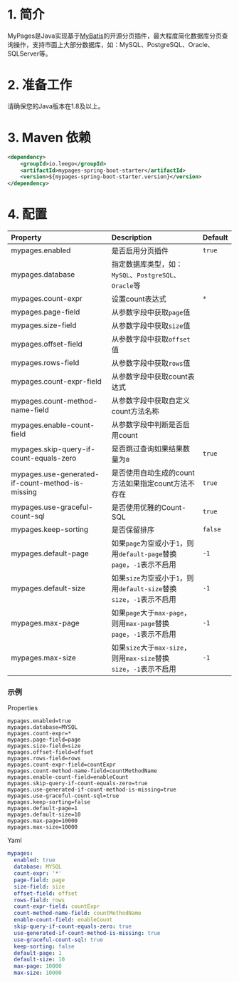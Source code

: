 # 1. 简介

MyPages是Java实现基于[MyBatis](https://github.com/mybatis/mybatis-3)的开源分页插件，最大程度简化数据库分页查询操作，支持市面上大部分数据库，如：MySQL、PostgreSQL、Oracle、SQLServer等。

# 2. 准备工作

请确保您的Java版本在1.8及以上。

# 3. Maven 依赖

```xml
<dependency>
    <groupId>io.leego</groupId>
    <artifactId>mypages-spring-boot-starter</artifactId>
    <version>${mypages-spring-boot-starter.version}</version>
</dependency>
```

# 4. 配置

|Property|Description|Default|
|:---|:---|:---|
|mypages.enabled|是否启用分页插件|`true`|
|mypages.database|指定数据库类型，如：`MySQL`、`PostgreSQL`、`Oracle`等||
|mypages.count-expr|设置count表达式|`*`|
|mypages.page-field|从参数字段中获取`page`值||
|mypages.size-field|从参数字段中获取`size`值||
|mypages.offset-field|从参数字段中获取`offset`值||
|mypages.rows-field|从参数字段中获取`rows`值||
|mypages.count-expr-field|从参数字段中获取count表达式||
|mypages.count-method-name-field|从参数字段中获取自定义count方法名称||
|mypages.enable-count-field|从参数字段中判断是否启用count||
|mypages.skip-query-if-count-equals-zero|是否跳过查询如果结果数量为`0`|`true`|
|mypages.use-generated-if-count-method-is-missing|是否使用自动生成的count方法如果指定count方法不存在|`true`|
|mypages.use-graceful-count-sql|是否使用优雅的Count-SQL|`true`|
|mypages.keep-sorting|是否保留排序|`false`|
|mypages.default-page|如果`page`为空或小于`1`，则用`default-page`替换`page`，`-1`表示不启用|`-1`|
|mypages.default-size|如果`size`为空或小于`1`，则用`default-size`替换`size`，`-1`表示不启用|`-1`|
|mypages.max-page|如果`page`大于`max-page`，则用`max-page`替换`page`，`-1`表示不启用|`-1`|
|mypages.max-size|如果`size`大于`max-size`，则用`max-size`替换`size`，`-1`表示不启用|`-1`|

### 示例

Properties

```properties
mypages.enabled=true
mypages.database=MYSQL
mypages.count-expr=*
mypages.page-field=page
mypages.size-field=size
mypages.offset-field=offset
mypages.rows-field=rows
mypages.count-expr-field=countExpr
mypages.count-method-name-field=countMethodName
mypages.enable-count-field=enableCount
mypages.skip-query-if-count-equals-zero=true
mypages.use-generated-if-count-method-is-missing=true
mypages.use-graceful-count-sql=true
mypages.keep-sorting=false
mypages.default-page=1
mypages.default-size=10
mypages.max-page=10000
mypages.max-size=10000
```

Yaml

```yaml
mypages:
  enabled: true
  database: MYSQL
  count-expr: '*'
  page-field: page
  size-field: size
  offset-field: offset
  rows-field: rows
  count-expr-field: countExpr
  count-method-name-field: countMethodName
  enable-count-field: enableCount
  skip-query-if-count-equals-zero: true
  use-generated-if-count-method-is-missing: true
  use-graceful-count-sql: true
  keep-sorting: false
  default-page: 1
  default-size: 10
  max-page: 10000
  max-size: 10000
```